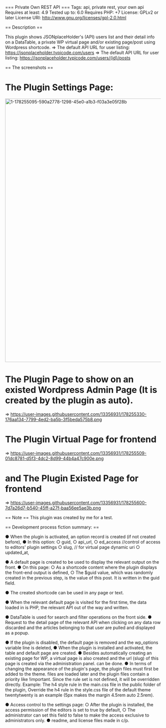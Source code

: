 === Private Own REST API ===
Tags: api, private rest, your own api
Requires at least: 4.9
Tested up to: 6.0
Requires PHP: +7
License: GPLv2 or later
License URI: http://www.gnu.org/licenses/gpl-2.0.html


== Description ==

This plugin shows JSONplaceHolder's (API) users list and their detail info on a DataTable, a private WP virtual page and/or existing page/post using Wordpress shortcode.
 => The default API URL for user listing: https://jsonplaceholder.typicode.com/users
 => The default API URL for user listing: https://jsonplaceholder.typicode.com/users/{id}/posts
 
 
== The screenshots == 

# The Plugin Settings Page:
<img width="852" alt="1-178255095-590a2778-1298-45e0-a1b3-f03a3e05f28b" src="https://user-images.githubusercontent.com/13356931/181321161-014c2edc-d8b7-47a0-ba99-bb969d58ccdc.png">

# The Plugin Page to show on an existed Wordpress Admin Page (It is created by the plugin as auto).
=> https://user-images.githubusercontent.com/13356931/178255330-176aa134-7799-4ed2-ba5b-3f5beda575b8.png

# The Plugin <b>Virtual Page</b> for frontend
=> https://user-images.githubusercontent.com/13356931/178255509-01dc8781-d5f3-4dc2-8d99-44b4a47c900e.png

# and The Plugin Existed Page for frontend
=> https://user-images.githubusercontent.com/13356931/178255600-7d7a26d7-b540-45ff-a27f-baa56ee5ae3b.png



== Note ==
This plugin was created by me for a test.


== Development process fiction summary: ==

● When the plugin is activated, an option record is created (if not created before),
● In this option:
   ○ guid,
   ○ api_url,
   ○ ed_access //control of access to editors' plugin settings
   ○ slug,     // for virtual page dynamic uri
   ○ updated_at, 

● A default page is created to be used to display the relevant output on the front.
● On this page:
   ○ As a shortcode content where the plugin displays the front-end output is defined,
   ○ The $guid value, which was randomly created in the previous step, is the value of this post. It is written in the guid field.

● The created shortcode can be used in any page or text.

● When the relevant default page is visited for the first time, the data loaded in is PHP, the relevant API
out of the way and written.

● DataTable is used for search and filter operations on the front side.
● Request to the detail page of the relevant API when clicking on any data row
discarded and the articles belonging to that user are pulled and displayed as a popup.

● If the plugin is disabled, the default page is removed and the wp_options variable line is deleted,
● When the plugin is installed and activated, the table and default page are created.
● Besides automatically creating an existing page for WP, a virtual page is also created and the url (slug) of this page is created via the administration panel.
can be done. 
● In terms of changing the appearance of the plugin's page, the plugin files must first be added to the theme. files are loaded later and the plugin files contain a priority like !important. Since the rule set is not defined, it will be overridden directly. Example: The h4 style rule in the main.css file in the public folder of the plugin, Override the h4 rule in the style.css file of the default theme twentytwenty is an example (5px makes the margin 4.5rem auto 2.5rem).

● Access control to the settings page:
   ○ After the plugin is installed, the access permission of the editors is set to true by default,
   ○ The administrator can set this field to false to make the access exclusive to administrators only.
● readme, and license files made in c/p.
